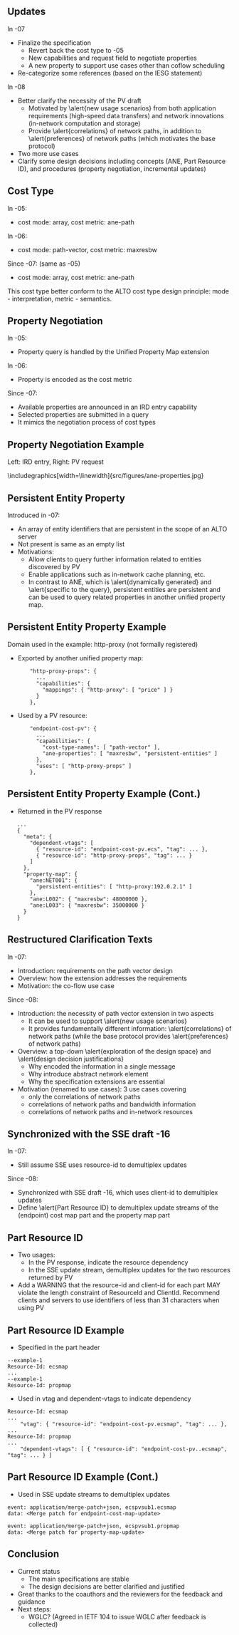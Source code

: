 ## Updates

In -07

- Finalize the specification
  - Revert back the cost type to -05
  - New capabilities and request field to negotiate properties
  - A new property to support use cases other than coflow scheduling
- Re-categorize some references (based on the IESG statement)

In -08

- Better clarify the necessity of the PV draft
  - Motivated by \alert{new usage scenarios} from both application requirements
    (high-speed data transfers) and network innovations (in-network computation
    and storage)
  - Provide \alert{correlations} of network paths, in addition to
    \alert{preferences} of network paths (which motivates the base protocol)
- Two more use cases
- Clarify some design decisions including concepts (ANE, Part Resource ID), and
  procedures (property negotiation, incremental updates)

## Cost Type

In -05:

- cost mode: array, cost metric: ane-path

In -06:

- cost mode: path-vector, cost metric: maxresbw

Since -07: (same as -05)

- cost mode: array, cost metric: ane-path

This cost type better conform to the ALTO cost type design principle: mode -
interpretation, metric - semantics.

## Property Negotiation

In -05:

- Property query is handled by the Unified Property Map extension

In -06:

- Property is encoded as the cost metric

Since -07:

- Available properties are announced in an IRD entry capability
- Selected properties are submitted in a query
- It mimics the negotiation process of cost types

## Property Negotiation Example

Left: IRD entry, Right: PV request

\includegraphics[width=\linewidth]{src/figures/ane-properties.jpg}

## Persistent Entity Property

Introduced in -07:

- An array of entity identifiers that are persistent in the scope of an ALTO server
- Not present is same as an empty list
- Motivations:
  - Allow clients to query further information related to entities discovered by
    PV
  - Enable applications such as in-network cache planning, etc.
  - In contrast to ANE, which is \alert{dynamically generated} and
    \alert{specific to the query}, persistent entities are persistent and can be
    used to query related properties in another unified property map.

## Persistent Entity Property Example

Domain used in the example: http-proxy (not formally registered)

- Exported by another unified property map:

```
       "http-proxy-props": {
         ...
         "capabilities": {
           "mappings": { "http-proxy": [ "price" ] }
         }
       },
```

- Used by a PV resource:

```
       "endpoint-cost-pv": {
         ...
         "capabilities": {
           "cost-type-names": [ "path-vector" ],
           "ane-properties": [ "maxresbw", "persistent-entities" ]
         },
         "uses": [ "http-proxy-props" ]
       },
```

## Persistent Entity Property Example (Cont.)
- Returned in the PV response

```
   ...
   {
     "meta": {
       "dependent-vtags": [
         { "resource-id": "endpoint-cost-pv.ecs", "tag": ... },
         { "resource-id": "http-proxy-props", "tag": ... }
       ]
     },
     "property-map": {
       "ane:NET001": {
         "persistent-entities": [ "http-proxy:192.0.2.1" ]
       },
       "ane:L002": { "maxresbw": 48000000 },
       "ane:L003": { "maxresbw": 35000000 }
     }
   }
```

## Restructured Clarification Texts

In -07:

- Introduction: requirements on the path vector design
- Overview: how the extension addresses the requirements
- Motivation: the co-flow use case

Since -08:

- Introduction: the necessity of path vector extension in two aspects
  - It can be used to support \alert{new usage scenarios}
  - It provides fundamentally different information: \alert{correlations} of network
    paths (while the base protocol provides \alert{preferences} of network paths)
- Overview: a top-down \alert{exploration of the design space} and \alert{design
  decision justifications}
  - Why encoded the information in a single message
  - Why introduce abstract network element
  - Why the specification extensions are essential
- Motivation (renamed to use cases): 3 use cases covering
  - only the correlations of network paths
  - correlations of network paths and bandwidth information
  - correlations of network paths and in-network resources

## Synchronized with the SSE draft -16

In -07:

- Still assume SSE uses resource-id to demultiplex updates

Since -08:

- Synchronized with SSE draft -16, which uses client-id to demultiplex updates
- Define \alert{Part Resource ID} to demultiplex update streams of the
  (endpoint) cost map part and the property map part

## Part Resource ID

- Two usages:
  - In the PV response, indicate the resource dependency
  - In the SSE update stream, demultiplex updates for the two resources returned
    by PV
- Add a WARNING that the resource-id and client-id for each part MAY violate the
  length constraint of ResourceId and ClientId. Recommend clients and servers to
  use identifiers of less than 31 characters when using PV

## Part Resource ID Example

- Specified in the part header

```
--example-1
Resource-Id: ecsmap
...
--example-1
Resource-Id: propmap
```

- Used in vtag and dependent-vtags to indicate dependency

```
Resource-Id: ecsmap
...
    "vtag": { "resource-id": "endpoint-cost-pv.ecsmap", "tag": ... },
...
Resource-Id: propmap
...
    "dependent-vtags": [ { "resource-id": "endpoint-cost-pv..ecsmap", "tag": ... } ]
```

## Part Resource ID Example (Cont.)

- Used in SSE update streams to demultiplex updates

```
event: application/merge-patch+json, ecspvsub1.ecsmap
data: <Merge patch for endpoint-cost-map-update>

event: application/merge-patch+json, ecspvsub1.propmap
data: <Merge patch for property-map-update>
```

## Conclusion

- Current status
  - The main specifications are stable
  - The design decisions are better clarified and justified
- Great thanks to the coauthors and the reviewers for the feedback and guidance
- Next steps:
  - WGLC? (Agreed in IETF 104 to issue WGLC after feedback is collected)
